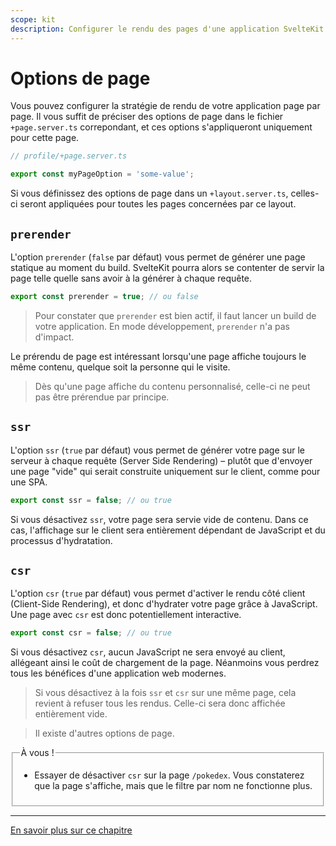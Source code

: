 ```yaml
---
scope: kit
description: Configurer le rendu des pages d'une application SvelteKit
---
```


# Options de page

Vous pouvez configurer la stratégie de rendu de votre application page par page. Il vous suffit de
préciser des options de page dans le fichier `+page.server.ts` correpondant, et ces options
s'appliqueront uniquement pour cette page.

```ts
// profile/+page.server.ts

export const myPageOption = 'some-value';
```

Si vous définissez des options de page dans un `+layout.server.ts`, celles-ci seront appliquées pour
toutes les pages concernées par ce layout.

## `prerender`

L'option `prerender` (`false` par défaut) vous permet de générer une page statique au moment du
build. SvelteKit pourra alors se contenter de servir la page telle quelle sans avoir à la générer à
chaque requête.

```ts
export const prerender = true; // ou false
```

> Pour constater que `prerender` est bien actif, il faut lancer un build de votre application. En
> mode développement, `prerender` n'a pas d'impact.

Le prérendu de page est intéressant lorsqu'une page affiche toujours le même contenu, quelque soit
la personne qui le visite.

> Dès qu'une page affiche du contenu personnalisé, celle-ci ne peut pas être prérendue par principe.

## `ssr`

L'option `ssr` (`true` par défaut) vous permet de générer votre page sur le serveur à chaque requête
(Server Side Rendering) – plutôt que d'envoyer une page "vide" qui serait construite uniquement sur
le client, comme pour une SPA.

```ts
export const ssr = false; // ou true
```

Si vous désactivez `ssr`, votre page sera servie vide de contenu. Dans ce cas, l'affichage sur le
client sera entièrement dépendant de JavaScript et du processus d'hydratation.

## `csr`

L'option `csr` (`true` par défaut) vous permet d'activer le rendu côté client (Client-Side
Rendering), et donc d'hydrater votre page grâce à JavaScript. Une page avec `csr` est donc
potentiellement interactive.

```ts
export const csr = false; // ou true
```

Si vous désactivez `csr`, aucun JavaScript ne sera envoyé au client, allégeant ainsi le coût de
chargement de la page. Néanmoins vous perdrez tous les bénéfices d'une application web modernes.

> Si vous désactivez à la fois `ssr` et `csr` sur une même page, cela revient à refuser tous les
> rendus. Celle-ci sera donc affichée entièrement vide.

> Il existe d'autres options de page.

<fieldset class='task'>
<legend>À vous !</legend>

- Essayer de désactiver `csr` sur la page `/pokedex`. Vous constaterez que la page s'affiche, mais
  que le filtre par nom ne fonctionne plus.

</fieldset>

---

[En savoir plus sur ce chapitre](https://kit.svelte.dev/docs/page-options)
